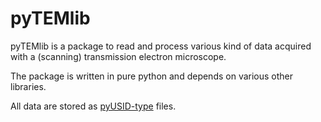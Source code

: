 # pyTEMlib

pyTEMlib is a package to read and process various kind of data acquired with a (scanning) transmission electron microscope.

The package is written in pure python and depends on various other libraries.

All data are stored as [pyUSID-type](https://github.com/pycroscopy/pyUSID) files.
